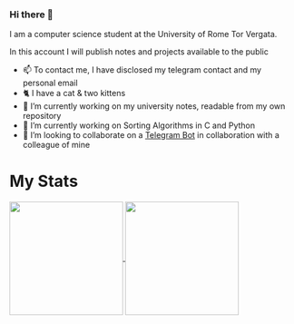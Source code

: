 ### Hi there 👋
I am a computer science student at the University of Rome Tor Vergata.

In this account I will publish notes and projects available to the public

- 📫 To contact me, I have disclosed my telegram contact and my personal email
- 🐈 I have a cat & two kittens
- 🔭 I’m currently working on my university notes, readable from my own repository
- 🔭 I’m currently working on Sorting Algorithms in C and Python
- 👯 I’m looking to collaborate on a [Telegram Bot](https://github.com/francosalvucci14/Lab25a-TG-bot) in collaboration with a colleague of mine

# My Stats

<a href="https://github.com/anuraghazra/github-readme-stats">
  <img height=200 align="center" src="https://github-readme-stats.vercel.app/api?username=davidenox&theme=dark&show_icons=true" />
</a>
<a href="https://github.com/anuraghazra/convoychat">
  <img height=200 align="center" src="https://github-readme-stats.vercel.app/api/top-langs?username=davidenox&size_weight=0&count_weight=1&hide=Rich%20Text%20Format,Makefile&theme=dark&layout=donut&card_width=320" />
</a>

<!--
**davidenox/davidenox** is a ✨ _special_ ✨ repository because its `README.md` (this file) appears on your GitHub profile.

Here are some ideas to get you started:


- 🌱 I’m currently learning ...
 ...
- 🤔 I’m looking for help with ...
- 💬 Ask me about ...
- 📫 How to reach me: ...
- 😄 Pronouns: ...
- ⚡ Fun fact: ...
-->
